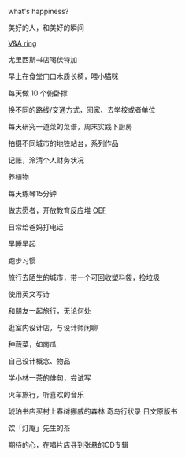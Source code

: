 what's happiness? 

美好的人，和美好的瞬间

[V&A ring](http://collections.vam.ac.uk/item/O228374/ring-unknown/)

尤里西斯书店喝伏特加

早上在食堂门口木质长椅，喂小猫咪

每天做 10 个俯卧撑

换不同的路线/交通方式，回家、去学校或者单位

每天研究一道菜的菜谱，周末实践下厨房

拍摄不同城市的地铁站台，系列作品

记账，泠清个人财务状况

养植物

每天练琴15分钟

做志愿者，开放教育反应堆 [OEF](https://oef.org.cn/)

日常给爸妈打电话

早睡早起

跑步习惯

旅行去陌生的城市，带一个可回收塑料袋，捡垃圾

使用英文写诗

和朋友一起旅行，无论何处

逛室内设计店，与设计师闲聊

种蔬菜，如南瓜

自己设计概念、物品

学小林一茶的俳句，尝试写

火车旅行，听喜欢的音乐

琥珀书店买村上春树挪威的森林 奇鸟行状录 日文原版书

饮「灯庵」先生的茶

期待的心，在唱片店寻到张悬的CD专辑
